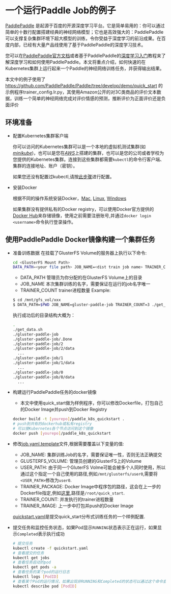 # 一个运行Paddle Job的例子

[PaddlePaddle](https://github.com/PaddlePaddle/Paddle) 是起源于百度的开源深度学习平台。它是简单易用的：你可以通过简单的十数行配置搭建经典的神经网络模型；它也是高效强大的：PaddlePaddle可以支撑复杂集群环境下超大模型的训练，令你受益于深度学习的前沿成果。在百度内部，已经有大量产品线使用了基于PaddlePaddle的深度学习技术。

您可以在[PaddlePaddle官方文档](http://www.paddlepaddle.org/doc_cn/)或者基于PaddlePaddle的[深度学习入门](https://github.com/PaddlePaddle/book)教程来了解深度学习和如何使用PaddlePaddle。本文将重点介绍，如何快速的在Kubernetes集群上运行起来一个Paddle的神经网络训练任务，并获得输出结果。

本文中的例子使用了 https://github.com/PaddlePaddle/Paddle/tree/develop/demo/quick_start 的示例程序trainer_config.lr.py，其使用Amazon公开的对3C类商品的评价文本数据，训练一个简单的神经网络完成对评价情感的预测，推断评价为正面评价还是负面评价

## 环境准备

- 配置Kubernetes集群客户端

  你可以访问的Kubernetes集群可以是一个本地的虚拟机测试集群(如[*minikube*](https://kubernetes.io/docs/getting-started-guides/minikube/))，也可以是您在[*AWS*](https://kubernetes.io/docs/getting-started-guides/aws/)上搭建的集群，也可以是您的公司或者学校为您提供的Kubernetes集群。连接到这些集群都需要`kubectl`的命令行客户端、集群的连接地址、账户（密钥）。

  如果您还没有配置过kubectl,请按[此步骤](../../configure_kubectl.md)进行配置。

- 安装Docker

  根据不同的操作系统安装Docker，[Mac](https://docs.docker.com/docker-for-mac/install/), [Linux](https://docs.docker.com/engine/installation/linux/ubuntu/), [Windows](https://docs.docker.com/docker-for-windows/install/)

  如果集群没有提供私有的Docker registry，可以使用Docker官方提供的[Docker Hub](https://hub.docker.com)来存储镜像，使用之前需要注册账号,并通过`docker login <username>`命令执行登录操作。

## 使用PaddlePaddle Docker镜像构建一个集群任务
- 准备训练数据
  在挂载了GlusterFS Volume的服务器上执行以下命令:
  ```bash
  cd <GlusterFS Mount Path>
  DATA_PATH=<your file path> JOB_NAME=<dist train job name> TRAINER_COUNT=<trainer count> ./get_data.sh
  ```
  - DATA_PATH 管理员为你分配的在GlusterFS Volume上的目录
  - JOB_NAME 本次集群训练的名字，需要保证在运行的job名字唯一
  - TRAINER_COUNT trainer进程数量
  Example:
  ```bash
  $ cd /mnt/gfs_vol/xxx
  $ DATA_PATH=$PWD JOB_NAME=gluster-paddle-job TRAINER_COUNT=3 ./get_data.sh
  ```

  执行成功后的目录结构大概为：
  ```bash
  .
  ./get_data.sh
  ./gluster-paddle-job
  ./gluster-paddle-job/.Done
  ./gluster-paddle-job/2
  ./gluster-paddle-job/2/data
    ...
  ./gluster-paddle-job/1
  ./gluster-paddle-job/1/data
    ...
  ./gluster-paddle-job/0
  ./gluster-paddle-job/0/data
    ...
  ```
- 构建运行PaddlePaddle任务的docker镜像
  - 本文中使用quick_start做为样例程序，你可以修改Dockerfile，打包自己的Docker Image并push到Docker Registry
  ```bash
  docker build -t [yourepo]/paddle_k8s_quickstart .
  # push到共有的dockerhub或私有registry
  # 可以使Kubernetes各个节点访问到这个镜像
  docker push [yourepo]/paddle_k8s_quickstart
  ```
- 修改[job.yaml.template](./job.yaml.template)文件,根据需要覆盖以下变量的值:
  - JOB_NAME: 集群训练Job的名字，需要保证唯一性，否则无法正确提交
  - GLUSTERFS_VOLUME: 管理员创建的GlusterFS上的Volume
  - USER_PATH: 由于同一个GluterFS Volme可能会被多个人同时使用，所以通过这个指定一个自己使用的路径,例如`/mnt/glusterfs/user0`,需要将`<USER_PATH>`修改为`user0`.
  - TRAINER_PACKAGE: Docker Image中程序包的路径，这会在上一步的Dockerfile指定,例如[这里](./Dockerfile#L3),路径是`/root/quick_start`.
  - TRAINER_COUNT: 并发执行的trainer进程数量
  - TRAINER_IMAGE: 上一步中打包并push的Docker Image

  [quickstart.yaml](./quickstart.yaml)是提交quick_start分布式训练任务的一个样例配置.

- 提交任务和监控任务状态，如果Pod显示`RUNNING`状态表示正在运行，如果显示`Completed`表示执行成功

  ```bash
  # 提交任务
  kubectl create -f quickstart.yaml
  # 查看提交的任务
  kubectl get jobs
  # 查看任务启动的pod
  kubectl get pods -a
  # 查看任务的某个pod的运行日志
  kubectl logs [PodID]
  # 查看某个Pod的运行情况，如果出现非RUNNING和Completed的状态可以通过这个命令查看原因
  kubectl describe pod [PodID]
  ```
